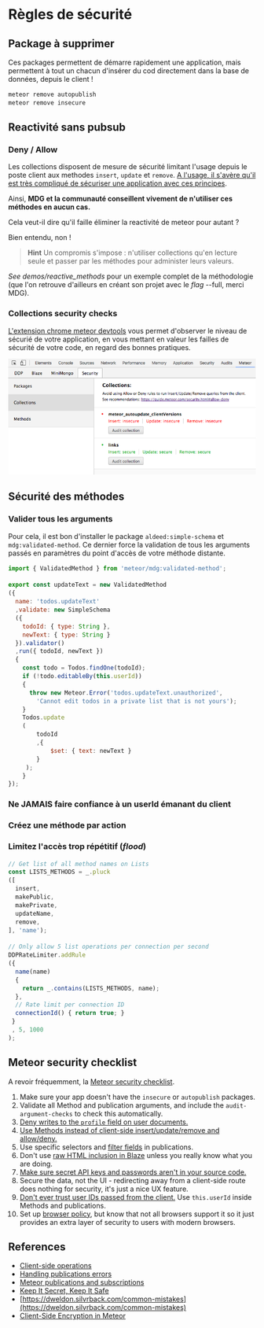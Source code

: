 # Règles de sécurité

## Package à supprimer

Ces packages permettent de démarre rapidement une application, mais permettent à tout un chacun d'insérer du cod directement dans la base de données, depuis le client !

```sh
meteor remove autopublish
meteor remove insecure
```

## Reactivité sans pubsub

### Deny / Allow

Les collections disposent de mesure de sécurité limitant l'usage depuis le poste client aux methodes `insert`, `update` et `remove`.
[A l'usage, il s'avère qu'il est très compliqué de sécuriser une application avec ces principes](https://www.discovermeteor.com/blog/allow-deny-challenge-results/).

Ainsi, **MDG et la communauté conseillent vivement de n'utiliser ces méthodes en aucun cas.** 

Cela veut-il dire qu'il faille éliminer la reactivité de meteor pour autant ?

Bien entendu, non !

> **Hint** Un compromis s'impose : n'utiliser collections qu'en lecture seule et passer par les méthodes pour administer leurs valeurs.

_See demos/reactive_methods_ pour un exemple complet de la méthodologie (que l'on retrouve d'ailleurs en créant son projet avec le _flag_ --full, merci MDG).

### Collections security checks

[L'extension chrome meteor devtools](https://github.com/bakery/meteor-devtools) vous  permet d'observer le niveau de sécurié de votre application, en vous mettant en valeur les failles de sécurité de votre code, en regard des bonnes pratiques.

![chrome devtools](../images/chrome_devtools.png) 


## Sécurité des méthodes 

### Valider tous les arguments

Pour cela, il est bon d'installer le package `aldeed:simple-schema` et `mdg:validated-method`. Ce dernier force la validation de tous les arguments passés en paramètres du point d'accès de votre méthode distante.

```js
import { ValidatedMethod } from 'meteor/mdg:validated-method';

export const updateText = new ValidatedMethod
({
  name: 'todos.updateText'
  ,validate: new SimpleSchema
  ({
    todoId: { type: String },
    newText: { type: String }
  }).validator()
  ,run({ todoId, newText })
  {
    const todo = Todos.findOne(todoId);
    if (!todo.editableBy(this.userId))
    {
      throw new Meteor.Error('todos.updateText.unauthorized',
        'Cannot edit todos in a private list that is not yours');
    }
    Todos.update
    (
    	todoId
    	,{
      		$set: { text: newText }
		}
	 );
	}
});
```

### Ne JAMAIS faire confiance à un userId émanant du client

### Créez une méthode par action

### Limitez l'accès trop répétitif (_flood_)

```js
// Get list of all method names on Lists
const LISTS_METHODS = _.pluck
([
  insert,
  makePublic,
  makePrivate,
  updateName,
  remove,
], 'name');

// Only allow 5 list operations per connection per second
DDPRateLimiter.addRule
({
  name(name)
  {
    return _.contains(LISTS_METHODS, name);
  },
  // Rate limit per connection ID
  connectionId() { return true; }
 }
 , 5, 1000
);
```


## Meteor security checklist

A revoir fréquemment, la [Meteor security checklist](https://guide.meteor.com/security.html#checklist).

1. Make sure your app doesn't have the `insecure` or `autopublish` packages.
1. Validate all Method and publication arguments, and include the `audit-argument-checks` to check this automatically.
1. [Deny writes to the `profile` field on user documents.](accounts.html#dont-use-profile)
1. [Use Methods instead of client-side insert/update/remove and allow/deny.](security.html#allow-deny)
1. Use specific selectors and [filter fields](http://guide.meteor.com/security.html#fields) in publications.
1. Don't use [raw HTML inclusion in Blaze](blaze.html#rendering-html) unless you really know what you are doing.
1. [Make sure secret API keys and passwords aren't in your source code.](security.html#api-keys)
1. Secure the data, not the UI - redirecting away from a client-side route does nothing for security, it's just a nice UX feature.
1. [Don't ever trust user IDs passed from the client.](http://guide.meteor.com/security.html#user-id-client) Use `this.userId` inside Methods and publications.
1. Set up [browser policy](https://atmospherejs.com/meteor/browser-policy), but know that not all browsers support it so it just provides an extra layer of security to users with modern browsers.


## References

- [Client-side operations](https://www.discovermeteor.com/blog/meteor-methods-client-side-operations/)
- [Handling publications errors](https://meteoruniversity.org/handling-publication-errors/)
- [Meteor publications and subscriptions](https://codebrahma.com/meteor-publications-and-subscriptions/)
- [Keep It Secret, Keep It Safe](http://www.east5th.co/blog/2015/05/25/keep-it-secret-keep-it-safe/)
- [https://dweldon.silvrback.com/common-mistakes](https://dweldon.silvrback.com/common-mistakes)
- [Client-Side Encryption in Meteor](https://medium.com/@PhilippSpo/client-side-encryption-in-meteor-3ae982e557a8#.svlqn2yx1)